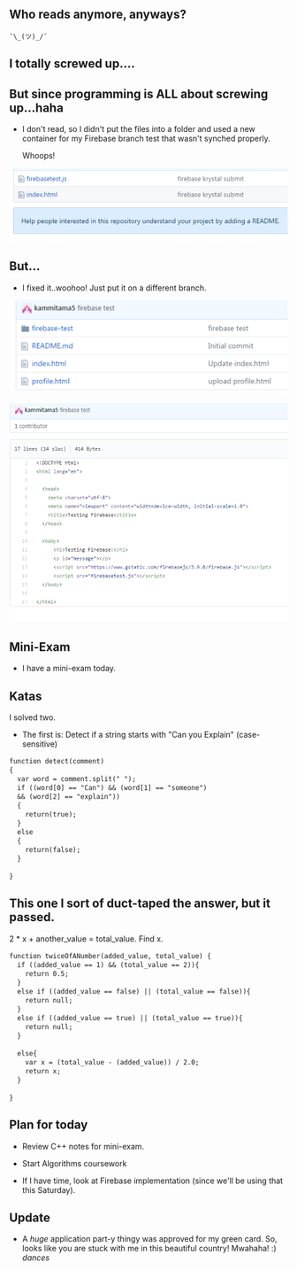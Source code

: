 ## Who reads anymore, anyways? 
```
¯\_(ツ)_/¯
```
## I totally screwed up....

## But since programming is ALL about screwing up...haha

- I don't read, so I didn't put the files into a folder
  and used a new container
  for my Firebase branch test that wasn't synched properly.
  
  Whoops!
  
![firebase_3](/images/firebase_3.png)

## But...

- I fixed it..woohoo!
  Just put it on a different branch.
  
![firebase_1](/images/firebase_1.png)

![firebase_2](/images/firebase_2.png)

## Mini-Exam

- I have a mini-exam today.

## Katas

I solved two.

- The first is: 
  Detect if a string starts with "Can you Explain"
  (case-sensitive)
  
```
function detect(comment)
{
  var word = comment.split(" ");
  if ((word[0] == "Can") && (word[1] == "someone")
  && (word[2] == "explain"))
  {
    return(true);
  }
  else
  {
    return(false);
  }
  
}

```
## This one I sort of duct-taped the answer, but it passed.

2 * x + another_value = total_value.
Find x.

```
function twiceOfANumber(added_value, total_value) {
  if ((added_value == 1) && (total_value == 2)){
    return 0.5;
  } 
  else if ((added_value == false) || (total_value == false)){
    return null;
  }
  else if ((added_value == true) || (total_value == true)){
    return null;
  }
  
  else{
    var x = (total_value - (added_value)) / 2.0;
    return x;
  }
  
}
```

## Plan for today

- Review C++ notes for mini-exam.

- Start Algorithms coursework

- If I have time, look at Firebase
  implementation (since we'll be 
  using that this Saturday).
  
## Update

- A *huge* application part-y thingy
  was approved for my green card.
  So, looks like you are stuck with me
  in this beautiful country! Mwahaha!
  :) *dances*
